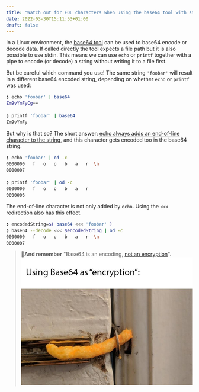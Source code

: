 ```yaml
---
title: "Watch out for EOL characters when using the base64 tool with stdin"
date: 2022-03-30T15:11:53+01:00
draft: false
---
```


In a Linux environment, the [base64 tool](http://manpages.ubuntu.com/manpages/bionic/man1/base64.1.html) can be used to base64 encode or decode data. If called directly the tool expects a file path but it is also possible to use stdin. This means we can use `echo` or `printf` together with a pipe to encode (or decode) a string without writing it to a file first.

But be careful which command you use! The same string `'foobar'` will result in a different base64 encoded string, depending on whether `echo` or `printf` was used:

```bash
❯ echo 'foobar' | base64
Zm9vYmFyCg==

❯ printf 'foobar' | base64
Zm9vYmFy
```

But why is that so? The short answer: [echo always adds an end-of-line character to the string](https://linuxhint.com/printf-vs-echo-bash), and this character gets encoded too in the base64 string. 

```bash
❯ echo 'foobar' | od -c
0000000   f   o   o   b   a   r  \n
0000007

❯ printf 'foobar' | od -c
0000000   f   o   o   b   a   r
0000006
```

The end-of-line character is not only added by `echo`. Using the  `<<<` redirection also has this effect.

```bash
❯ encodedString=$( base64 <<< 'foobar' )
❯ base64 --decode <<< $encodedString | od -c
0000000   f   o   o   b   a   r  \n
0000007
```


> 🧐**And remember**
>  "Base64 is an encoding, [not an encryption](https://base64.guru/blog/base64-encryption-is-a-lie)".
> ![](/static/base64.jpg)
